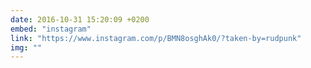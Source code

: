 ```yaml
---
date: 2016-10-31 15:20:09 +0200
embed: "instagram"
link: "https://www.instagram.com/p/BMN8osghAk0/?taken-by=rudpunk"
img: ""
---
```

